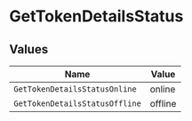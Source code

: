 # GetTokenDetailsStatus


## Values

| Name                           | Value                          |
| ------------------------------ | ------------------------------ |
| `GetTokenDetailsStatusOnline`  | online                         |
| `GetTokenDetailsStatusOffline` | offline                        |